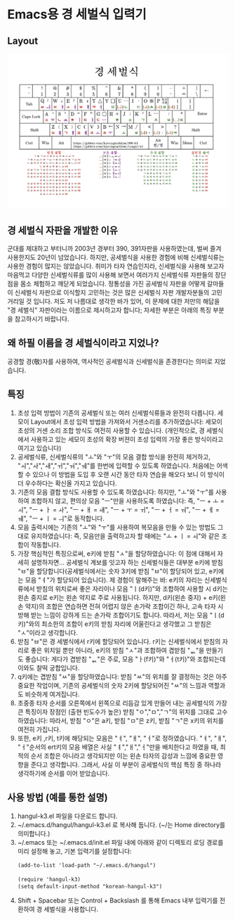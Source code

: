 # Emacs용 경 세벌식 입력기

## Layout

![layout_k3.png](./layout_k3.png)


## 경 세벌식 자판을 개발한 이유
군대를 제대하고 부터니까 2003년 경부터 390, 391자판을 사용하였는데, 벌써 즐겨 사용한지도 20년이 넘었습니다. 하지만, 공세벌식을 사용한 경험에 비해 신세벌식류는 사용한 경험이 많지는 않았습니다. 취미가 타자 연습인지라, 신세벌식을 사용해 보고자 마음먹고 다양한 신세벌식류를 많이
사용해 보면서 여러가지 신세벌식류 자판들의 장단점을 몸소 체험하고 깨닫게 되었습니다.
정통성을 가진 공세벌식 자판을 어떻게 갈마들이 신세벌식 자판으로 이식할지 고민하는 것은 많은 신세벌식 자판 개발자분들의 고민 거리일 것 입니다.
저도 저 나름대로 생각한 바가 있어, 이 문제에 대한 저만의 해답을 "경 세벌식" 자판이라는 이름으로 제시하고자 합니다; 자세한 부분은 아래의 특징 부분을 참고하시기 바랍니다.


## 왜 하필 이름을 경 세벌식이라고 지었나?
공경할 경(敬)자를 사용하여, 역사적인 공세벌식과 신세벌식을 존경한다는 의미로 지었습니다.

## 특징
1. 초성 입력 방법이 기존의 공세벌식 또는 여러 신세벌식류들과 완전히 다릅니다. 세모이 Layout에서 초성 입력 방법을 가져와서 거센소리를 추가하였습니다: 세모이 초성의 거센 소리 조합 방식도 여전히 사용할 수 있습니다.
   (개인적으로, 경 세벌식에서 사용하고 있는 세모이 초성의 확장 버젼이 초성 입력의 가장 좋은 방식이라고 여기고 있습니다)
3. 공세벌식류, 신세벌식류의 "ㅗ"와 "ㅜ"의 모음 결합 방식을 완전히 제거하고, "ㅚ","ㅘ","ㅙ","ㅟ","ㅝ","ㅞ"를 한번에 입력할 수 있도록 하였습니다. 처음에는 어색할 수 있으나 이 방법을 도입 후 오랜 시간 동안 타자 연습을 해오다 보니 이 방식이 더 우수하다는 확신올 가지고 있습니다.
4. 기존의 모음 결합 방식도 사용할 수 있도록 하였습니다: 하지만, "ㅗ"와 "ㅜ"를 사용하여 조합하지 않고, 편의상 모음 "ㅡ"만을 사용하도록 하였습니다:
   즉, "ㅡ + ㅗ = ㅚ", "ㅡ + ㅏ = ㅘ", "ㅡ + ㅐ = ㅙ", "ㅡ + ㅜ = ㅟ", "ㅡ + ㅓ = ㅝ", "ㅡ + ㅔ = ㅞ", "ㅡ + ㅣ = ㅢ"로 동작합니다.
6. 모음 출력시에는 기존의 "ㅗ"와 "ㅜ"를 사용하여 복모음을 만들 수 있는 방법도 그대로 유지하였습니다: 즉, 모음만을 출력하고자 할 때에는 "ㅗ + ㅣ = ㅚ"와 같은 조합이 작동합니다.
7. 가장 핵심적인 특징으로써, e키에 받침 "ㅅ"을 할당하였습니다: 이 점에 대해서 자세히 설명하자면... 공세벌식 계보를 잇고자 하는 신세벌식들은 대부분 e키에 받침 "ㅂ"을 할당합니다(공세벌식에서는 숫자 3키에 받침 "ㅂ"이 할당되어 있고, e키에는 모음 "ㅕ"가 할당되어 있습니다).
   제 경험이 말해주는 바: e키의 자리는 신세벌식류에서 받침의 위치로써 좋은 자리이나 모음 "ㅣ(d키)"와 조합하여 사용할 시 d키는 왼손 중지로 e키는 왼손 약지로 주로 사용됩니다.
   하지만, d키(왼손 중지) + e키(왼손 약지)의 조합은 연습하면 전혀 어렵지 않은 손가락 조합이긴 하나, 고속 타자 시 방해 받는 느낌이 강하게 드는 손가락 조합이기도 합니다. 따라서, 저는 모음 "ㅣ(d키)"와의 최소한의 조합이 e키의 받침 자리에 어울린다고 생각했고 그 받침은 "ㅅ"이라고 생각합니다.
8. 받침 "ㅂ"은 경 세벌식에서 r키에 할당되어 있습니다. r키는 신세벌식에서 받침의 자리로 좋은 위치일 뿐만 아니라, e키의 받침 "ㅅ"과 조합하여 겹받침 "ᆹ"을 만들기도 좋습니다: 게다가 겹받침 "ᆹ"은 주로, 모음 "ㅏ(f키)"와 "ㅓ(t키)"와 조합되는데 이와도 찰떡 궁합입니다.
9. q키에는 겹받침 "ㅆ"을 할당하였습니다: 받침 "ㅆ"의 위치를 잘 결정하는 것은 아주 중요한 작업이며, 기존의 공세벌식의 숫자 2키에 할당되어진 "ㅆ"의 느낌과 역할과도 비슷하게 여겨집니다.
10. 초중종 타자 순서를 오른쪽에서 왼쪽으로 리듬감 있게 만들어 내는 공세벌식의 가장 큰 특징이자 장점인 (출현 빈도수가 높은) 받침 "ㅇ","ㅁ","ㄱ"의 위치를 그대로 고수하였습니다: 따라서, 받침 "ㅇ"은 a키, 받침 "ㅁ"은 z키, 받침 "ㄱ"은 x키의 위치를 여전히 가집니다.
11. 또한, e키 ,r키, t키에 해당되는 모음은 "ㅕ", "ㅐ", "ㅓ"로 정하였습니다. "ㅕ", "ㅐ", "ㅓ"순서의 ert키의 모음 배열은 사실 "ㅕ","ㅐ","ㅓ"만을 배치한다고 하였을 때, 최적의 순서 조합은 아니라고 생각되지만 이는 왼손 타자의 감성과 느낌에 중요한 영향을 준다고 생각합니다.
    그래서, 사실 이 부분이 공세벌식의 핵심 특징 중 하나라 생각하기에 순서를 이어 받았습니다.


## 사용 방법 (예를 통한 설명)
1. hangul-k3.el 파일을 다운로드 합니다.
2. ~/.emacs.d/hangul/hangul-k3.el 로 복사해 둡니다. (~/는 Home directory를 의미합니다.)
3. ~/.emacs 또는 ~/.emacs.d/init.el 파일 내에 아래와 같이 디렉토리 로딩 경로를 미리 설정해 놓고, 기본 입력기를 설정합니다:
   ```elisp
   (add-to-list 'load-path "~/.emacs.d/hangul")

   (require 'hangul-k3)
   (setq default-input-method "korean-hangul-k3")

4. Shift + Spacebar 또는 Control + Backslash 를 통해 Emacs 내부 입력기를 전환하여 경 세벌식을 사용합니다. 
